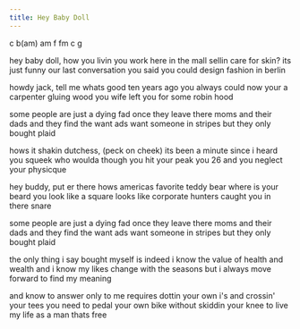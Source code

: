 ```yaml
---
title: Hey Baby Doll
---
```


c b(am) am f fm c g

hey baby doll, how you livin
you work here in the mall sellin care for skin?
its just funny our last conversation
you said you could design fashion in berlin

howdy jack, tell me whats good
ten years ago you always could
now your a carpenter gluing wood
you wife left you for some robin hood

some people are just a dying fad
once they leave there moms and their dads
and they find the want ads
want someone in stripes but they only bought plaid

hows it shakin dutchess, (peck on cheek)
its been a minute since i heard you squeek
who woulda though you hit your peak
you 26 and you neglect your physicque

hey buddy, put er there
hows americas favorite teddy bear
where is your beard you look like a square
looks like corporate hunters caught you in there snare

some people are just a dying fad
once they leave there moms and their dads
and they find the want ads
want someone in stripes but they only bought plaid

the only thing i say bought myself
is indeed i know the value of health and wealth
and i know my likes change with the seasons
but i always move forward to find my meaning

and know to answer only to me
requires dottin your own i's and crossin' your tees
you need to pedal your own bike without skiddin your knee
to live my life as a man thats free
